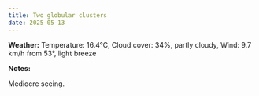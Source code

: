 ```yaml
---
title: Two globular clusters
date: 2025-05-13
---
```


**Weather:** Temperature: 16.4°C, Cloud cover: 34%, partly cloudy, Wind: 9.7 km/h from 53°, light breeze

**Notes:**

Mediocre seeing.
